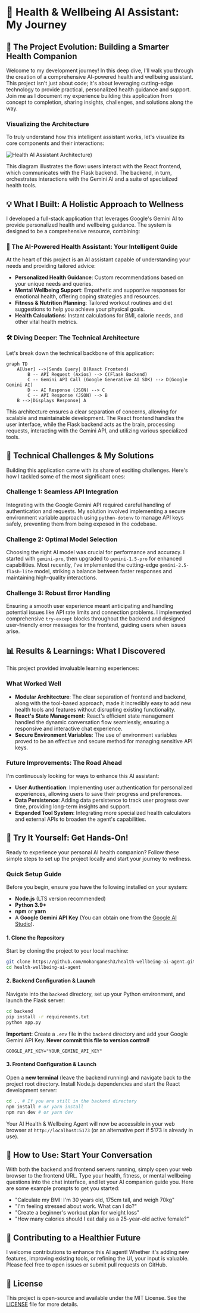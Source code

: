 
# 🌿 Health & Wellbeing AI Assistant: My Journey

## 🚀 The Project Evolution: Building a Smarter Health Companion

Welcome to my development journey! In this deep dive, I'll walk you through the creation of a comprehensive AI-powered health and wellbeing assistant. This project isn't just about code; it's about leveraging cutting-edge technology to provide practical, personalized health guidance and support. Join me as I document my experience building this application from concept to completion, sharing insights, challenges, and solutions along the way.

### Visualizing the Architecture

To truly understand how this intelligent assistant works, let's visualize its core components and their interactions:

![Health AI Assistant Architecture](https://mermaid.ink/svg/pako:eNp1kU1vwjAMhv9KlBOgSYWWj6pIHDgMaRLawQduITQmWEpsZHOAqv3340JXtMGOsZ-8fmM7J1QmI8hRGrXTBbeMX7BQRbZTJVvGWgfPYLXZg2XMgHqDQhfQWNBsGXtBa-EeXpTOYA9KF2jZMvYEO1SGHfbg0IKyJWgHVu8qyJaxDVRo2WEPGgcHVJWu0LI3qNFCvkdlnqFAZx_YMvYJuS7QssPe6QK0-YYKLTvs3aHSBVRo2WFvB0aXUOlvtOywl-sCjf6BCi077Nlf0BbQHHXxn-iwt0RboNlhhWaHFfqfHVboHVbo_7BCb49WZ1ihw0qXaHZYodlhhQ4rXaLZYYVmhxU6rHSJZocFmh1W6LDSJZodVujwZKUzNDus0OywQoeVLtHssEKzwwodVrpEh6cqXaDDU6VLdHiq0gU6PFXpEh2eqnSBDk9VukSHpypdoMNTlS7R4alKF-jwVKVLdHiq0gU6PFXpEv0HmwAJrw))

This diagram illustrates the flow: users interact with the React frontend, which communicates with the Flask backend. The backend, in turn, orchestrates interactions with the Gemini AI and a suite of specialized health tools.

## 💡 What I Built: A Holistic Approach to Wellness

I developed a full-stack application that leverages Google's Gemini AI to provide personalized health and wellbeing guidance. The system is designed to be a comprehensive resource, combining:

### 🧠 The AI-Powered Health Assistant: Your Intelligent Guide

At the heart of this project is an AI assistant capable of understanding your needs and providing tailored advice:

-   **Personalized Health Guidance**: Custom recommendations based on your unique needs and queries.
-   **Mental Wellbeing Support**: Empathetic and supportive responses for emotional health, offering coping strategies and resources.
-   **Fitness & Nutrition Planning**: Tailored workout routines and diet suggestions to help you achieve your physical goals.
-   **Health Calculations**: Instant calculations for BMI, calorie needs, and other vital health metrics.

### 🛠️ Diving Deeper: The Technical Architecture

Let's break down the technical backbone of this application:

```mermaid
graph TD
    A[User] -->|Sends Query| B(React Frontend)
        B -- API Request (Axios) --> C(Flask Backend)
        C -- Gemini API Call (Google Generative AI SDK) --> D(Google Gemini AI)
        D -- AI Response (JSON) --> C
        C -- API Response (JSON) --> B
    B -->|Displays Response| A
```

This architecture ensures a clear separation of concerns, allowing for scalable and maintainable development. The React frontend handles the user interface, while the Flask backend acts as the brain, processing requests, interacting with the Gemini API, and utilizing various specialized tools.

## 🔧 Technical Challenges & My Solutions

Building this application came with its share of exciting challenges. Here's how I tackled some of the most significant ones:

### Challenge 1: Seamless API Integration

Integrating with the Google Gemini API required careful handling of authentication and requests. My solution involved implementing a secure environment variable approach using `python-dotenv` to manage API keys safely, preventing them from being exposed in the codebase.

### Challenge 2: Optimal Model Selection

Choosing the right AI model was crucial for performance and accuracy. I started with `gemini-pro`, then upgraded to `gemini-1.5-pro` for enhanced capabilities. Most recently, I've implemented the cutting-edge `gemini-2.5-flash-lite` model, striking a balance between faster responses and maintaining high-quality interactions.

### Challenge 3: Robust Error Handling

Ensuring a smooth user experience meant anticipating and handling potential issues like API rate limits and connection problems. I implemented comprehensive `try-except` blocks throughout the backend and designed user-friendly error messages for the frontend, guiding users when issues arise.

## 📊 Results & Learnings: What I Discovered

This project provided invaluable learning experiences:

### What Worked Well

-   **Modular Architecture**: The clear separation of frontend and backend, along with the tool-based approach, made it incredibly easy to add new health tools and features without disrupting existing functionality.
-   **React's State Management**: React's efficient state management handled the dynamic conversation flow seamlessly, ensuring a responsive and interactive chat experience.
-   **Secure Environment Variables**: The use of environment variables proved to be an effective and secure method for managing sensitive API keys.

### Future Improvements: The Road Ahead

I'm continuously looking for ways to enhance this AI assistant:

-   **User Authentication**: Implementing user authentication for personalized experiences, allowing users to save their progress and preferences.
-   **Data Persistence**: Adding data persistence to track user progress over time, providing long-term insights and support.
-   **Expanded Tool System**: Integrating more specialized health calculators and external APIs to broaden the agent's capabilities.

## 🧪 Try It Yourself: Get Hands-On!

Ready to experience your personal AI health companion? Follow these simple steps to set up the project locally and start your journey to wellness.

### Quick Setup Guide

Before you begin, ensure you have the following installed on your system:

-   **Node.js** (LTS version recommended)
-   **Python 3.9+**
-   **npm** or **yarn**
-   A **Google Gemini API Key** (You can obtain one from the [Google AI Studio](https://aistudio.google.com/)).

#### 1. Clone the Repository

Start by cloning the project to your local machine:

```bash
git clone https://github.com/mohanganesh3/health-wellbeing-ai-agent.git
cd health-wellbeing-ai-agent
```

#### 2. Backend Configuration & Launch

Navigate into the `backend` directory, set up your Python environment, and launch the Flask server:

```bash
cd backend
pip install -r requirements.txt
python app.py
```

**Important**: Create a `.env` file in the `backend` directory and add your Google Gemini API Key. **Never commit this file to version control!**

```
GOOGLE_API_KEY="YOUR_GEMINI_API_KEY"
```

#### 3. Frontend Configuration & Launch

Open a **new terminal** (leave the backend running) and navigate back to the project root directory. Install Node.js dependencies and start the React development server:

```bash
cd .. # If you are still in the backend directory
npm install # or yarn install
npm run dev # or yarn dev
```

Your AI Health & Wellbeing Agent will now be accessible in your web browser at `http://localhost:5173` (or an alternative port if 5173 is already in use).

## 💬 How to Use: Start Your Conversation

With both the backend and frontend servers running, simply open your web browser to the frontend URL. Type your health, fitness, or mental wellbeing questions into the chat interface, and let your AI companion guide you. Here are some example prompts to get you started:

-   "Calculate my BMI: I'm 30 years old, 175cm tall, and weigh 70kg"
-   "I'm feeling stressed about work. What can I do?"
-   "Create a beginner's workout plan for weight loss"
-   "How many calories should I eat daily as a 25-year-old active female?"

## 🤝 Contributing to a Healthier Future

I welcome contributions to enhance this AI agent! Whether it's adding new features, improving existing tools, or refining the UI, your input is valuable. Please feel free to open issues or submit pull requests on GitHub.

## 📄 License

This project is open-source and available under the MIT License. See the [LICENSE](LICENSE) file for more details.
